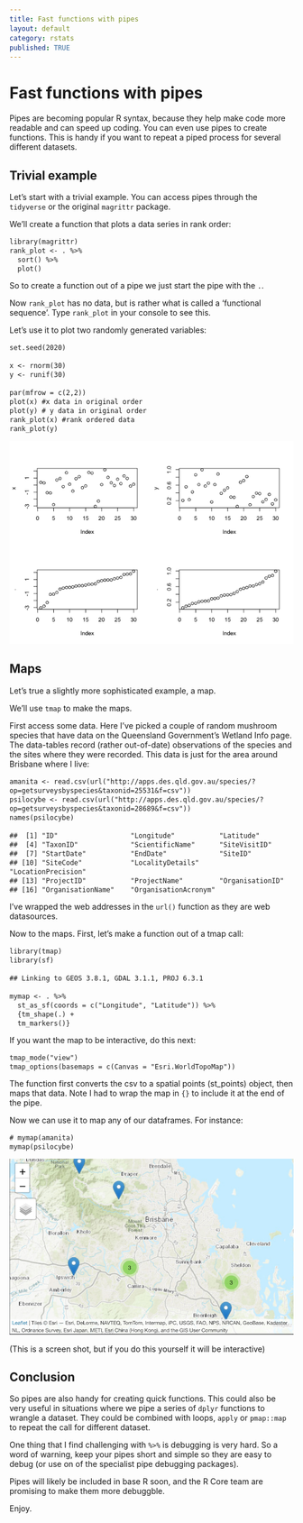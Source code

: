 ```yaml
---
title: Fast functions with pipes
layout: default
category: rstats
published: TRUE
---
```


Fast functions with pipes
=========================

Pipes are becoming popular R syntax, because they help make code more
readable and can speed up coding. You can even use pipes to create
functions. This is handy if you want to repeat a piped process for
several different datasets.

Trivial example
---------------

Let’s start with a trivial example. You can access pipes through the
`tidyverse` or the original `magrittr` package.

We’ll create a function that plots a data series in rank order:

    library(magrittr)
    rank_plot <- . %>%
      sort() %>%
      plot()

So to create a function out of a pipe we just start the pipe with the
`.`.

Now `rank_plot` has no data, but is rather what is called a ‘functional
sequence’. Type `rank_plot` in your console to see this.

Let’s use it to plot two randomly generated variables:

    set.seed(2020)

    x <- rnorm(30)
    y <- runif(30)

    par(mfrow = c(2,2))
    plot(x) #x data in original order
    plot(y) # y data in original order
    rank_plot(x) #rank ordered data
    rank_plot(y)

![](/images/blogs-2020/2020-12-29-pipe-functions_files/figure-markdown_strict/unnamed-chunk-2-1.png)

Maps
----

Let’s true a slightly more sophisticated example, a map.

We’ll use `tmap` to make the maps.

First access some data. Here I’ve picked a couple of random mushroom
species that have data on the Queensland Government’s Wetland Info page.
The data-tables record (rather out-of-date) observations of the species
and the sites where they were recorded. This data is just for the area
around Brisbane where I live:

    amanita <- read.csv(url("http://apps.des.qld.gov.au/species/?op=getsurveysbyspecies&taxonid=25531&f=csv"))
    psilocybe <- read.csv(url("http://apps.des.qld.gov.au/species/?op=getsurveysbyspecies&taxonid=28689&f=csv"))
    names(psilocybe)

    ##  [1] "ID"                  "Longitude"           "Latitude"           
    ##  [4] "TaxonID"             "ScientificName"      "SiteVisitID"        
    ##  [7] "StartDate"           "EndDate"             "SiteID"             
    ## [10] "SiteCode"            "LocalityDetails"     "LocationPrecision"  
    ## [13] "ProjectID"           "ProjectName"         "OrganisationID"     
    ## [16] "OrganisationName"    "OrganisationAcronym"

I’ve wrapped the web addresses in the `url()` function as they are web
datasources.

Now to the maps. First, let’s make a function out of a tmap call:

    library(tmap)
    library(sf)

    ## Linking to GEOS 3.8.1, GDAL 3.1.1, PROJ 6.3.1

    mymap <- . %>%
      st_as_sf(coords = c("Longitude", "Latitude")) %>%
      {tm_shape(.) +
      tm_markers()}

If you want the map to be interactive, do this next:

    tmap_mode("view")
    tmap_options(basemaps = c(Canvas = "Esri.WorldTopoMap"))

The function first converts the csv to a spatial points (st\_points)
object, then maps that data. Note I had to wrap the map in `{}` to
include it at the end of the pipe.

Now we can use it to map any of our dataframes. For instance:

    # mymap(amanita)
    mymap(psilocybe)

![](/images/blogs-2020/2020-12-29-pipe-functions_files/figure-markdown_strict/screen-shot-map.png)


(This is a screen shot, but if you do this yourself it will be interactive)


Conclusion
----------

So pipes are also handy for creating quick functions. This could also be
very useful in situations where we pipe a series of `dplyr` functions to
wrangle a dataset. They could be combined with loops, `apply` or
`pmap::map` to repeat the call for different dataset.

One thing that I find challenging with `%>%` is debugging is very hard. So a word
of warning, keep your pipes short and simple so they are easy to debug
(or use on of the specialist pipe debugging packages).

Pipes will likely be included in base R soon, and the R Core team are
promising to make them more debuggble.

Enjoy.
